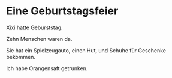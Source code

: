 # Eine Geburtstagsfeier

Xixi hatte Geburststag.

Zehn Menschen waren da.

Sie hat ein Spielzeugauto, einen Hut, und Schuhe für Geschenke bekommen.

Ich habe Orangensaft getrunken.

